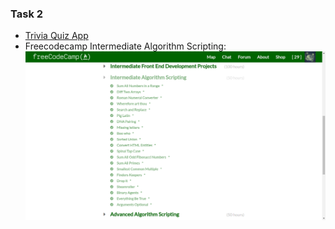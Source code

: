 ### Task 2
- [Trivia Quiz App](https://github.com/hmlON/trivia)
- Freecodecamp Intermediate Algorithm Scripting:
  ![Freecodecamp Intermediate Algorithm Scripting screenshot](/task_2/freecodecamp_algo.png)
